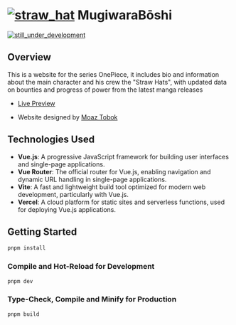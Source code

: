# [![straw_hat](https://github.com/user-attachments/assets/d9e24e5a-8335-4da4-ac4a-3d45be40f10f)](https://mugiwaraboshi.vercel.app) MugiwaraBōshi

[![still_under_development](https://github.com/user-attachments/assets/39339367-3ac7-4a3b-b3c6-3bc4eeb6d118)](https://mugiwaraboshi.vercel.app)

## Overview

This is a website for the series OnePiece, it includes bio and information about the main character and his crew the "Straw Hats", with updated data on bounties and progress of power from the latest manga releases

- [Live Preview](https://mangapunch.vercel.app)

- Website designed by [Moaz Tobok](https://www.dreambymoaz.com/)

## Technologies Used

- **Vue.js**: A progressive JavaScript framework for building user interfaces and single-page applications.
- **Vue Router**: The official router for Vue.js, enabling navigation and dynamic URL handling in single-page applications.
- **Vite**: A fast and lightweight build tool optimized for modern web development, particularly with Vue.js.
- **Vercel**: A cloud platform for static sites and serverless functions, used for deploying Vue.js applications.

## Getting Started

```sh
pnpm install
```

### Compile and Hot-Reload for Development

```sh
pnpm dev
```

### Type-Check, Compile and Minify for Production

```sh
pnpm build
```

